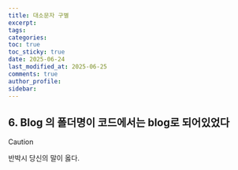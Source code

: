 ```yaml
---
title: 대소문자 구별
excerpt: 
tags: 
categories: 
toc: true
toc_sticky: true
date: 2025-06-24
last_modified_at: 2025-06-25
comments: true
author_profile: 
sidebar:
---
```

## 6. Blog 의 폴더명이 코드에서는 blog로 되어있었다

>[!caution]
>반박시 당신의 말이 옳다.
